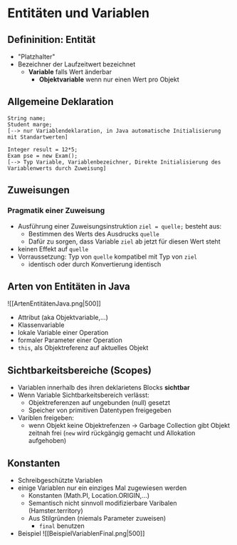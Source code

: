 # Entitäten und Variablen

## Defininition: Entität
- "Platzhalter"
- Bezeichner der Laufzeitwert bezeichnet
	- **Variable** falls Wert änderbar
		- **Objektvariable** wenn nur einen Wert pro Objekt

## Allgemeine Deklaration
```
String name;
Student marge;
[--> nur Variablendeklaration, in Java automatische Initialisierung mit Standartwerten]

Integer result = 12*5;
Exam pse = new Exam();
[--> Typ Variable, Variablenbezeichner, Direkte Initialisierung des Variablenwerts durch Zuweisung]
```

## Zuweisungen
### Pragmatik einer Zuweisung
- Ausführung einer Zuweisungsinstruktion `ziel = quelle;` besteht aus:
	- Bestimmen des Werts des Ausdrucks `quelle`
	- Dafür zu sorgen, dass Variable `ziel` ab jetzt für diesen Wert steht
- keinen Effekt auf `quelle`
- Vorraussetzung: Typ von `quelle` kompatibel mit Typ von `ziel` 
	- identisch oder durch Konvertierung identisch

## Arten von Entitäten in Java
![[ArtenEntitätenJava.png|500]]
- Attribut (aka Objektvariable,...)
- Klassenvariable
- lokale Variable einer Operation
- formaler Parameter einer Operation
- `this`, als Objektreferenz auf aktuelles Objekt

## Sichtbarkeitsbereiche (Scopes)
- Variablen innerhalb des ihren deklarietens Blocks **sichtbar**
- Wenn Variable Sichtbarkeitsbereich verlässt:
	- Objektreferenzen auf ungebunden (null) gesetzt
	- Speicher von primitiven Datentypen freigegeben
- Variblen freigeben:
	- wenn Objekt keine Objektrefenzen -> Garbage Collection gibt Objekt zeitnah frei (`new` wird rückgängig gemacht und Allokation aufgehoben)

## Konstanten
- Schreibgeschützte Variablen
- einige Variablen nur ein einziges Mal zugewiesen werden
	- Konstanten (Math.PI, Location.ORIGIN,...)
	- Semantisch nicht sinnvoll modifizierbare Varibalen (Hamster.territory)
	- Aus Stilgründen (niemals Parameter zuweisen)
		- `final` benutzen
- Beispiel
![[BeispielVariablenFinal.png|500]]
